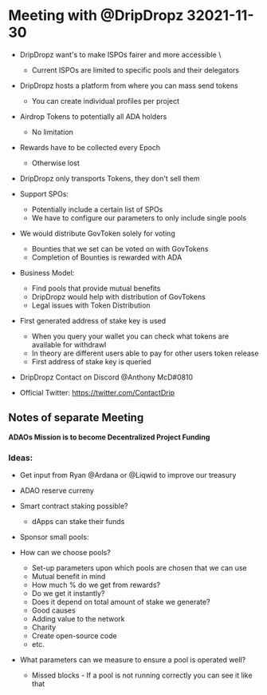 # Meeting with @DripDropz 32021-11-30  

* DripDropz want's to make ISPOs fairer and more accessible
\
  * Current ISPOs are limited to specific pools and their delegators
		
* DripDropz hosts a platform from where you can mass send tokens
  * You can create individual profiles per project
* Airdrop Tokens to potentially all ADA holders
  * No limitation 
* Rewards have to be collected every Epoch
  * Otherwise lost
* DripDropz only transports Tokens, they don't sell them

* Support SPOs:
  * Potentially include a certain list of SPOs
  * We have to configure our parameters to only include single pools

* We would distribute GovToken solely for voting
  * Bounties that we set can be voted on with GovTokens
   * Completion of Bounties is rewarded with ADA

* Business Model:
  * Find pools that provide mutual benefits
  * DripDropz would help with distribution of GovTokens
  * Legal issues with Token Distribution


* First generated address of stake key is used
  * When you query your wallet you can check what tokens are available for withdrawl
  * In theory are different users able to pay for other users token release 
  * First address of stake key is queried

* DripDropz Contact on Discord @Anthony McD#0810 
* Official Twitter: https://twitter.com/ContactDrip

## Notes of separate Meeting



**ADAOs Mission is to become  Decentralized Project Funding**
		
### Ideas:

* Get input from Ryan @Ardana or @Liqwid to improve our treasury
* ADAO reserve curreny
* Smart contract staking possible?
  * dApps can stake their funds

* Sponsor small pools:
* How can we choose pools?
  * Set-up parameters upon which pools are chosen that we can use
   * Mutual benefit in mind
   * How much % do we get from rewards?
    * Do we get it instantly?
    * Does it depend on total amount of stake we generate?
   * Good causes
   * Adding value to the network
    * Charity
    * Create open-source code
    * etc.
    
* What parameters can we measure to ensure a pool is operated well?
  * Missed blocks - If a pool is not running correctly you can see it like that
